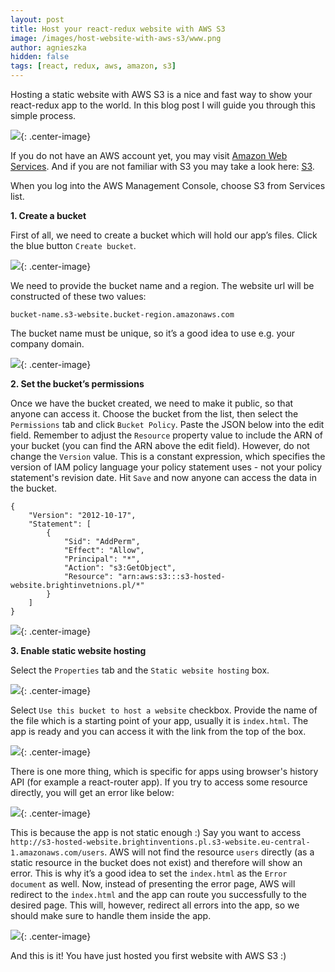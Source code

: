 ```yaml
---
layout: post
title: Host your react-redux website with AWS S3
image: /images/host-website-with-aws-s3/www.png
author: agnieszka
hidden: false
tags: [react, redux, aws, amazon, s3]
---
```


Hosting a static website with AWS S3 is a nice and fast way to show your react-redux app to the world. In this blog post I will guide you through this simple process.

![](/images/host-website-with-aws-s3/www.png){: .center-image}

If you do not have an AWS account yet, you may visit [Amazon Web Services](https://portal.aws.amazon.com/billing/signup#/start). And if you are not familiar with S3 you may take a look here: [S3](https://aws.amazon.com/s3/). 

When you log into the AWS Management Console, choose S3 from Services list. 

**1. Create a bucket**

First of all, we need to create a bucket which will hold our app’s files. Click the blue button `Create bucket`.

![](/images/host-website-with-aws-s3/create_bucket.png){: .center-image}

We need to provide the bucket name and a region. The website url will be constructed of these two values:

`bucket-name.s3-website.bucket-region.amazonaws.com`

The bucket name must be unique, so it’s a good idea to use e.g. your company domain.

![](/images/host-website-with-aws-s3/bucket_name.png){: .center-image}

**2. Set the bucket’s permissions**

Once we have the bucket created, we need to make it public, so that anyone can access it. Choose the bucket from the list, then select the `Permissions` tab and click `Bucket Policy`. Paste the JSON below into the edit field. Remember to adjust the `Resource` property value to include the ARN of your bucket (you can find the ARN above the edit field). However, do not change the `Version` value. This is a constant expression, which specifies the version of IAM policy language your policy statement uses - not your policy statement's revision date. Hit `Save` and now anyone can access the data in the bucket.

```
{
    "Version": "2012-10-17",
    "Statement": [
        {
            "Sid": "AddPerm",
            "Effect": "Allow",
            "Principal": "*",
            "Action": "s3:GetObject",
            "Resource": "arn:aws:s3:::s3-hosted-website.brightinvetnions.pl/*"
        }
    ]
}
```

![](/images/host-website-with-aws-s3/permissions.png){: .center-image}

**3. Enable static website hosting**

Select the `Properties` tab and the `Static website hosting` box.

![](/images/host-website-with-aws-s3/properties.png){: .center-image}

Select `Use this bucket to host a website` checkbox. Provide the name of the file which is a starting point of your app, usually it is `index.html`. The app is ready and you can access it with the link from the top of the box.

![](/images/host-website-with-aws-s3/.png){: .center-image}

There is one more thing, which is specific for apps using browser's history API (for example a react-router app). If you try to access some resource directly, you will get an error like below: 

![](/images/host-website-with-aws-s3/404.png){: .center-image}

This is because the app is not static enough :) Say you want to access `http://s3-hosted-website.brightinventions.pl.s3-website.eu-central-1.amazonaws.com/users`. AWS will not find the resource `users` directly (as a static resource in the bucket does not exist) and therefore will show an error. This is why it’s a good idea to set the `index.html` as the `Error document` as well. Now, instead of presenting the error page, AWS will redirect to the `index.html` and the app can route you successfully to the desired page. This will, however, redirect all errors into the app, so we should make sure to handle them inside the app.

![](/images/host-website-with-aws-s3/error.png){: .center-image}

And this is it! You have just hosted you first website with AWS S3 :)

